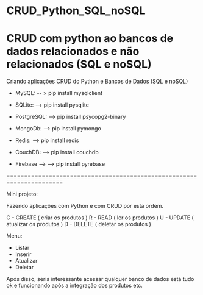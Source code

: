 # CRUD_Python_SQL_noSQL
CRUD com python ao bancos de dados relacionados e não relacionados (SQL e noSQL)
==========================================================================================

Criando aplicações CRUD do Python e Bancos de Dados (SQL e noSQL)

- MySQL: 
 -- > pip install mysqlclient

- SQLite:
--> pip install pysqlite

- PostgreSQL:
--> pip install psycopg2-binary

- MongoDb:
--> pip install pymongo

- Redis:
--> pip install redis

- CouchDB:
--> pip install couchdb

- Firebase --> 
--> pip install pyrebase

======================================================================

Mini projeto:

Fazendo aplicações com Python e com CRUD por esta ordem.

C - CREATE ( criar os produtos )
R - READ  ( ler os produtos )
U - UPDATE ( atualizar os produtos )
D - DELETE ( deletar os produtos )


Menu:
- Listar
- Inserir
- Atualizar
- Deletar

Após disso, seria interessante acessar qualquer banco de dados está tudo ok e funcionando após a integração dos produtos etc. 


